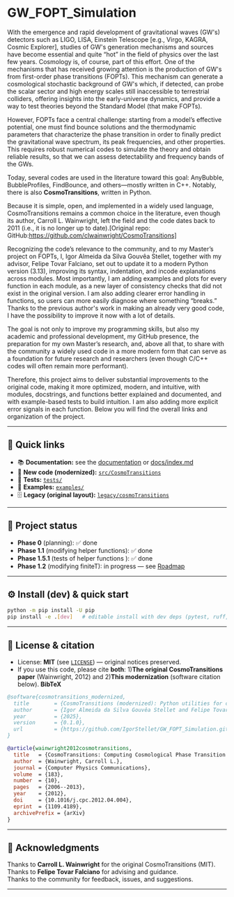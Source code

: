 # GW_FOPT_Simulation

With the emergence and rapid development of gravitational waves (GW's) detectors such as LIGO, LISA, Einstein Telescope [e.g., Virgo, KAGRA, Cosmic Explorer], studies of GW's generation mechanisms and sources have become essential and quite “hot” in the field of physics over the last few years. Cosmology is, of course, part of this effort. One of the mechanisms that has received growing attention is the production of GW's from first-order phase transitions (FOPTs). This mechanism can generate a cosmological stochastic background of GW's which, if detected, can probe the scalar sector and high energy scales still inaccessible to terrestrial colliders, offering insights into the early-universe dynamics, and provide a way to test theories beyond the Standard Model (that make FOPTs).

However, FOPTs face a central challenge: starting from a model’s effective potential, one must find bounce solutions and the thermodynamic parameters that characterize the phase transition in order to finally predict the gravitational wave spectrum, its peak frequencies, and other properties. This requires robust numerical codes to simulate the theory and obtain reliable results, so that we can assess detectability and frequency bands of the GWs.

Today, several codes are used in the literature toward this goal: AnyBubble, BubbleProfiles, FindBounce, and others—mostly written in C++. Notably, there is also **CosmoTransitions**, written in Python.

Because it is simple, open, and implemented in a widely used language, CosmoTransitions remains a common choice in the literature, even though its author, Carroll L. Wainwright, left the field and the code dates back to 2011 (i.e., it is no longer up to date).[Original repo: GitHub:https://github.com/clwainwright/CosmoTransitions]

Recognizing the code’s relevance to the community, and to my Master’s project on FOPTs, I, Igor Almeida da Silva Gouvêa Stellet, together with my advisor, Felipe Tovar Falciano, set out to update it to a modern Python version (3.13), improving its syntax, indentation, and incode explanations across modules. Most importantly, I am adding examples and plots for every function in each module, as a new layer of consistency checks that did not exist in the original version. I am also adding clearer error handling in functions, so users can more easily diagnose where something “breaks.” Thanks to the previous author's work in making an already very good code, I have the possibility to improve it now with a lot of details.

The goal is not only to improve my programming skills, but also my academic and professional development, my GitHub presence, the preparation for my own Master’s research, and, above all that, to share with the community a widely used code in a more modern form that can serve as a foundation for future research and researchers (even though C/C++ codes will often remain more performant).

Therefore, this project aims to deliver substantial improvements to the original code, making it more optimized, modern, and intuitive, with modules, docstrings, and functions better explained and documented, and with example-based tests to build intuition. I am also adding more explicit error signals in each function. Below you will find the overall links and organization of the project.

---

## 🔗 Quick links

- 📚 **Documentation:** see the [documentation](https://igorstellet.github.io/GW_FOPT_Simulation) or [docs/index.md](docs/index.md) 
- 🧩 **New code (modernized):** [`src/CosmoTransitions`](src/CosmoTransitions/)  
- 🧪 **Tests:** [`tests/`](tests/) 
- 📓 **Examples:** [`examples/`](examples/)  
- 🗄️ **Legacy (original layout):** [`legacy/cosmoTransitions`](legacy/cosmoTransitions/)

---

## 🚦 Project status

- **Phase 0** (planning): ✅ done  
- **Phase 1.1** (modifying helper functions): ✅ done  
- **Phase 1.5.1** (tests of helper functions ): ✅ done
- **Phase 1.2** (modifying finiteT): in progress — see [Roadmap](docs/roadmap.md)

---

## ⚙️ Install (dev) & quick start

```bash
python -m pip install -U pip
pip install -e .[dev]   # editable install with dev deps (pytest, ruff, black)
```
---
## 📜 License & citation
- License: **MIT** (see [`LICENSE`](LICENSE)) — original notices preserved.
- If you use this code, please cite **both**:
  1)**The original CosmoTransitions paper** (Wainwright, 2012) and
  2)**This modernization** (software citation below).
**BibTeX**

```bibtex
@software{cosmotransitions_modernized,
  title        = {CosmoTransitions (modernized): Python utilities for cosmological phase transitions and GW forecasts},
  author       = {Igor Almeida da Silva Gouvêa Stellet and Felipe Tovar Falciano},
  year         = {2025},
  version      = {0.1.0},
  url          = {https://github.com/IgorStellet/GW_FOPT_Simulation.git}
}

@article{wainwright2012cosmotransitions,
  title   = {CosmoTransitions: Computing Cosmological Phase Transition Temperatures and Bubble Profiles With Multiple Fields},
  author  = {Wainwright, Carroll L.},
  journal = {Computer Physics Communications},
  volume  = {183},
  number  = {10},
  pages   = {2006--2013},
  year    = {2012},
  doi     = {10.1016/j.cpc.2012.04.004},
  eprint  = {1109.4189},
  archivePrefix = {arXiv}
}
```
---
## 🙏 Acknowledgments

Thanks to **Carroll L. Wainwright** for the original CosmoTransitions (MIT).  
Thanks to **Felipe Tovar Falciano** for advising and guidance.  
Thanks to the community for feedback, issues, and suggestions.

---

